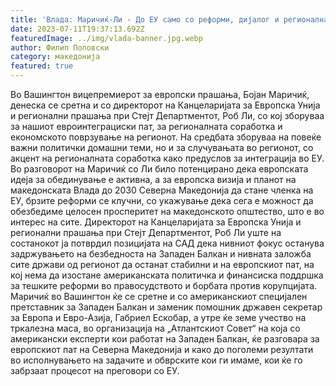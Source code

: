 ```yaml
---
title: 'Влада: Маричиќ-Ли - До ЕУ само со реформи, дијалог и регионална соработка, да се искористи моментумот - 11 ЈУЛИ 2023'
date: 2023-07-11T19:37:13.692Z
featuredImage: ../img/vlada-banner.jpg.webp
author: Филип Поповски
category: македонија
featured: true
---
```

Во Вашингтон вицепремиерот за европски прашања, Бојан Маричиќ, денеска се сретна и со директорот на Канцеларијата за Европска Унија и регионални прашања при Стејт Департментот, Роб Ли, со кој зборуваа за нашиот евроинтеграциски пат, за регионалната соработка и економското поврзување на регионот.
На средбата зборуваа на повеќе важни политички домашни теми, но и за случувањата во регионот, со акцент на регионалната соработка како предуслов за интеграција во ЕУ.
Во разговорот на Маричиќ со Ли било потенцирано дека европската идеја за обединување е активна, а за европска визија и планот на македонската Влада до 2030 Северна Македонија да стане членка на ЕУ, брзите реформи се клучни, со укажување дека сега е можност да обезбедиме целосен просперитет на македонското општество, што е во интерес на сите.
Директорот на Канцеларијата за Европска Унија и регионални прашања при Стејт Департментот, Роб Ли уште на состанокот ја потврдил позицијата на САД дека нивниот фокус останува задржувањето на безбедноста на Западен Балкан и нивната заложба сите држави од регионот да останат стабилни и на европскиот пат, на кој нема да изостане американската политичка и финансиска поддршка за тешките реформи во правосудството и борбата против корупцијата.
Маричиќ во Вашингтон ќе се сретне и со американскиот специјален претставник за Западен Балкан и заменик помошник државен секретар за Европа и Евро-Азија, Габриел Ескобар, а утре ќе земе учество на тркалезна маса, во организација на „Атлантскиот Совет“ на која со американски експерти кои работат на Западен Балкан, ќе разговара за европскиот пат на Северна Македонија и како до поголеми резултати во исполнувањето на задачите и обврските кои ги имаме, кои ќе го забрзаат процесот на преговори со ЕУ.
